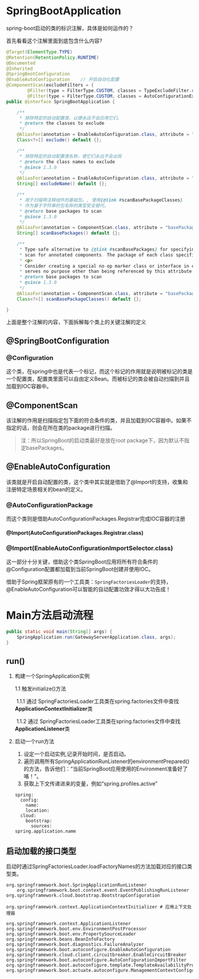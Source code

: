 # SpringBootApplication

spring-boot启动的类的标识注解，具体是如何运作的？

首先看看这个注解里面到底包含什么内容?

```java
@Target(ElementType.TYPE)
@Retention(RetentionPolicy.RUNTIME)
@Documented
@Inherited
@SpringBootConfiguration	
@EnableAutoConfiguration	// 开启自动化配置
@ComponentScan(excludeFilters = {
		@Filter(type = FilterType.CUSTOM, classes = TypeExcludeFilter.class),
		@Filter(type = FilterType.CUSTOM, classes = AutoConfigurationExcludeFilter.class) })
public @interface SpringBootApplication {

	/**
	 * 排除特定的自动配置类，以便永远不会应用它们。
	 * @return the classes to exclude
	 */
	@AliasFor(annotation = EnableAutoConfiguration.class, attribute = "exclude")
	Class<?>[] exclude() default {};

	/**
	 * 排除特定的自动配置类名称，使它们永远不会出现 
	 * @return the class names to exclude
	 * @since 1.3.0
	 */
	@AliasFor(annotation = EnableAutoConfiguration.class, attribute = "excludeName")
	String[] excludeName() default {};

	/**
	 * 用于扫描带注释组件的基础包。, 使用{@link #scanBasePackageClasses} 
	 * 作为基于字符串的包名称的类型安全替代。
	 * @return base packages to scan
	 * @since 1.3.0
	 */
	@AliasFor(annotation = ComponentScan.class, attribute = "basePackages")
	String[] scanBasePackages() default {};

	/**
	 * Type-safe alternative to {@link #scanBasePackages} for specifying the packages to
	 * scan for annotated components. The package of each class specified will be scanned.
	 * <p>
	 * Consider creating a special no-op marker class or interface in each package that
	 * serves no purpose other than being referenced by this attribute.
	 * @return base packages to scan
	 * @since 1.3.0
	 */
	@AliasFor(annotation = ComponentScan.class, attribute = "basePackageClasses")
	Class<?>[] scanBasePackageClasses() default {};

}
```



上面是整个注解的内容，下面拆解每个类上的关键注解的定义

## @SpringBootConfiguration

### @Configuration  

这个类，在spring中也是代表一个标记，而这个标记的作用就是说明被标记的类是一个配置类，配置类里面可以自由定义Bean。而被标记的类会被自动扫描到并且加载到IOC容器中。

## @ComponentScan

该注解的作用是扫描指定包下面的符合条件的类，并且加载到IOC容器中。如果不指定的话，则会在所在类的package进行扫描。

> 注：所以SpringBoot的启动类最好是放在root package下，因为默认不指定basePackages。 

## @EnableAutoConfiguration

该类就是开启自动配置的类，这个类中其实就是借助了@Import的支持，收集和注册特定场景相关的bean的定义。

### @AutoConfigurationPackage

而这个类则是借助AutoConfigurationPackages.Registrar完成IOC容器的注册

#### @Import(AutoConfigurationPackages.Registrar.class)

### @Import(EnableAutoConfigurationImportSelector.class)

这一部分十分关键，借助这个类SpringBoot应用将所有符合条件的@Configuration配置都加载到当前SpringBoot创建并使用IOC。

借助于Spring框架原有的一个工具类：`SpringFactoriesLoader`的支持，@EnableAutoConfiguration可以智能的自动配置功效才得以大功告成！ 





# Main方法启动流程

```java
public static void main(String[] args) {
    SpringApplication.run(GatewayServerApplication.class, args);
}
```



## run()

1. 构建一个SpringApplication实例

   1.1 触发initialize()方法

   ​	1.1.1 通过 SpringFactoriesLoader工具类在spring.factories文件中查找**ApplicationContextInitializer**类

   ​	1.1.2 通过 SpringFactoriesLoader工具类在spring.factories文件中查找**ApplicationListener**类

2. 启动一个run方法

   1. 设定一个启动实例,记录开始时间，是否启动。
   2. 遍历调用所有SpringApplicationRunListener的environmentPrepared()的方法，告诉他们：“当前SpringBoot应用使用的Environment准备好了咯！”。 
   3. 获取上下文传递进来的变量，例如“spring.profiles.active”

   ```ymal
   spring:
     config:
       name:
       location:
     cloud:
       bootstrap:
         sources:
   spring.application.name
   ```

   

 

## 启动加载的接口类型



启动时通过SpringFactoriesLoader.loadFactoryNames的方法加载对应的接口类型类。

```
org.springframework.boot.SpringApplicationRunListener
	org.springframework.boot.context.event.EventPublishingRunListener
org.springframework.cloud.bootstrap.BootstrapConfiguration
	
org.springframework.context.ApplicationContextInitializer # 应用上下文处理器

org.springframework.context.ApplicationListener
org.springframework.boot.env.EnvironmentPostProcessor
org.springframework.boot.env.PropertySourceLoader
org.springframework.beans.BeanInfoFactory
org.springframework.boot.diagnostics.FailureAnalyzer
org.springframework.boot.autoconfigure.EnableAutoConfiguration
org.springframework.cloud.client.circuitbreaker.EnableCircuitBreaker
org.springframework.boot.autoconfigure.AutoConfigurationImportFilter
org.springframework.boot.autoconfigure.template.TemplateAvailabilityProvider
org.springframework.boot.actuate.autoconfigure.ManagementContextConfiguration

```



